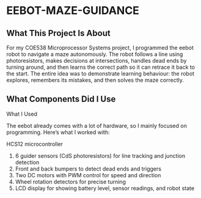 # EEBOT-MAZE-GUIDANCE

## What This Project Is About
For my COE538 Microprocessor Systems project, I programmed the eebot robot to navigate a maze autonomously. The robot follows a line using photoresistors, makes decisions at intersections, handles dead ends by turning around, and then learns the correct path so it can retrace it back to the start. The entire idea was to demonstrate learning behaviour: the robot explores, remembers its mistakes, and then solves the maze correctly.

## What Components Did I Use

What I Used

The eebot already comes with a lot of hardware, so I mainly focused on programming. Here’s what I worked with:

HCS12 microcontroller
1. 6 guider sensors (CdS photoresistors) for line tracking and junction detection
2. Front and back bumpers to detect dead ends and triggers
3. Two DC motors with PWM control for speed and direction
4. Wheel rotation detectors for precise turning
5. LCD display for showing battery level, sensor readings, and robot state
